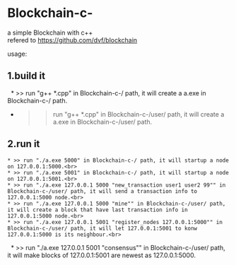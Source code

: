 # Blockchain-c-
a simple Blockchain with c++<br>
refered to https://github.com/dvf/blockchain

usage:

## 1.build it
   * >> run "g++ *.cpp" in Blockchain-c-/ path, it will create a a.exe in Blockchain-c-/ path.<br>
   * >> run "g++ *.cpp" in Blockchain-c-/user/ path, it will create a a.exe in Blockchain-c-/user/ path.<br>

## 2.run it
    * >> run "./a.exe 5000" in Blockchain-c-/ path, it will startup a node on 127.0.0.1:5000.<br>
    * >> run "./a.exe 5001" in Blockchain-c-/ path, it will startup a node on 127.0.0.1:5001.<br>
    * >> run "./a.exe 127.0.0.1 5000 "new_transaction user1 user2 99"" in Blockchain-c-/user/ path, it will send a transaction info to 127.0.0.1:5000 node.<br>
    * >> run "./a.exe 127.0.0.1 5000 "mine"" in Blockchain-c-/user/ path, it will create a block that have last transaction info in 127.0.0.1:5000 node.<br>
    * >> run "./a.exe 127.0.0.1 5001 "register_nodes 127.0.0.1:5000"" in Blockchain-c-/user/ path, it will let 127.0.0.1:5001 to konw 127.0.0.1:5000 is its neighbour.<br>
    * >> run "./a.exe 127.0.0.1 5001 "consensus"" in Blockchain-c-/user/ path, it will make blocks of 127.0.0.1:5001 are newest as 127.0.0.1:5000.<br>
    
